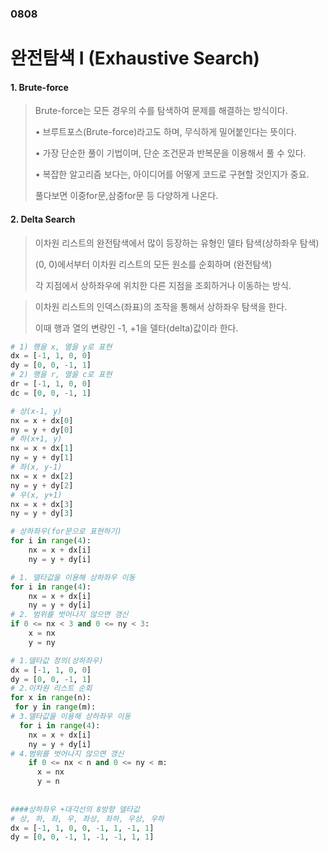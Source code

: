 ### 0808

# 완전탐색 I (Exhaustive Search)

#### 1. Brute-force

>Brute-force는 모든 경우의 수를 탐색하여 문제를 해결하는 방식이다.
>
>• 브루트포스(Brute-force)라고도 하며, 무식하게 밀어붙인다는 뜻이다.
>
>• 가장 단순한 풀이 기법이며, 단순 조건문과 반복문을 이용해서 풀 수 있다. 
>
>• 복잡한 알고리즘 보다는, 아이디어를 어떻게 코드로 구현할 것인지가 중요.
>
>풀다보면 이중for문,삼중for문 등 다양하게 나온다.



#### 2. Delta Search

> 이차원 리스트의 완전탐색에서 많이 등장하는 유형인 델타 탐색(상하좌우 탐색)
>
> (0, 0)에서부터 이차원 리스트의 모든 원소를 순회하며 (완전탐색) 
>
> 각 지점에서 상하좌우에 위치한 다른 지점을 조회하거나 이동하는 방식.

> 이차원 리스트의 인덱스(좌표)의 조작을 통해서 상하좌우 탐색을 한다.
>
> 이때 행과 열의 변량인 -1, +1을 델타(delta)값이라 한다.

```py
# 1) 행을 x, 열을 y로 표현
dx = [-1, 1, 0, 0]
dy = [0, 0, -1, 1]
# 2) 행을 r, 열을 c로 표현
dr = [-1, 1, 0, 0]
dc = [0, 0, -1, 1]

# 상(x-1, y)
nx = x + dx[0]
ny = y + dy[0]
# 하(x+1, y)
nx = x + dx[1]
ny = y + dy[1]
# 좌(x, y-1)
nx = x + dx[2]
ny = y + dy[2]
# 우(x, y+1)
nx = x + dx[3]
ny = y + dy[3]

# 상하좌우(for문으로 표현하기)
for i in range(4):
	nx = x + dx[i]
	ny = y + dy[i]

# 1. 델타값을 이용해 상하좌우 이동
for i in range(4):
	nx = x + dx[i]
	ny = y + dy[i]
# 2. 범위를 벗어나지 않으면 갱신
if 0 <= nx < 3 and 0 <= ny < 3:
	x = nx
	y = ny
```

```python
# 1.델타값 정의(상하좌우)
dx = [-1, 1, 0, 0]
dy = [0, 0, -1, 1]
# 2.이차원 리스트 순회
for x in range(n):
 for y in range(m):
# 3.델타값을 이용해 상하좌우 이동
  for i in range(4):
    nx = x + dx[i]
    ny = y + dy[i]
# 4.범위를 벗어나지 않으면 갱신
    if 0 <= nx < n and 0 <= ny < m:
      x = nx
      y = n
        
        
####상하좌우 +대각선의 8방향 델타값
# 상, 하, 좌, 우, 좌상, 좌하, 우상, 우하
dx = [-1, 1, 0, 0, -1, 1, -1, 1]
dy = [0, 0, -1, 1, -1, -1, 1, 1]

```

